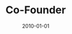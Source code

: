 ---
date: 2010-01-01
year: 2010
title: Co-Founder
project: asdf-systems
customer: asdf-systems
image: "/assets/images/asdf_systems.jpeg"
description: Co-founded a software company with a distinct focus on crafting custom business software and rapid prototype development. I managed the projects, and worked as a developer.
projectLink: asdf-systems
projectLinkSrc: https://www.northdata.de/asdf-systems+UG,+Berlin/Amtsgericht+Charlottenburg+%28Berlin%29+HRB+127722+B
---